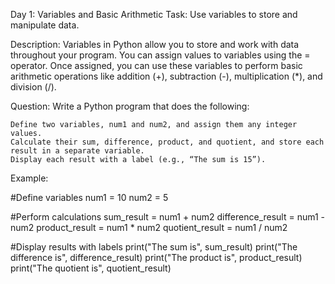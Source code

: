 Day 1: Variables and Basic Arithmetic
Task: Use variables to store and manipulate data.

Description:
Variables in Python allow you to store and work with data throughout your program. You can assign values to variables using the = operator. Once assigned, you can use these variables to perform basic arithmetic operations like addition (+), subtraction (-), multiplication (*), and division (/).

Question:
Write a Python program that does the following:

    Define two variables, num1 and num2, and assign them any integer values.
    Calculate their sum, difference, product, and quotient, and store each result in a separate variable.
    Display each result with a label (e.g., “The sum is 15”).

Example:

#Define variables
num1 = 10
num2 = 5

#Perform calculations
sum_result = num1 + num2
difference_result = num1 - num2
product_result = num1 * num2
quotient_result = num1 / num2

#Display results with labels
print("The sum is", sum_result)
print("The difference is", difference_result)
print("The product is", product_result)
print("The quotient is", quotient_result)
